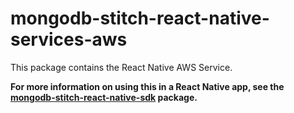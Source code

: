 # mongodb-stitch-react-native-services-aws

This package contains the React Native AWS Service.

**For more information on using this in a React Native app, see the [mongodb-stitch-react-native-sdk](https://www.npmjs.com/package/mongodb-stitch-react-native-sdk) package.**